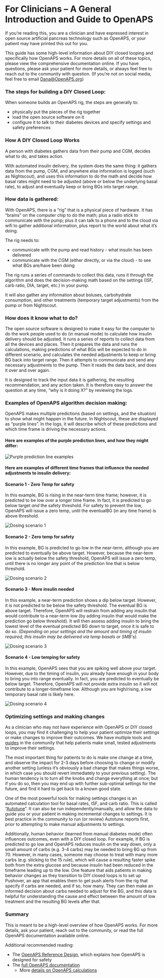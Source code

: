 # For Clinicians – A General Introduction and Guide to OpenAPS

If you’re reading this, you are a clinician and have expressed interest in open source artificial pancreas technology such as OpenAPS, or your patient may have printed this out for you.

This guide has some high-level information about DIY closed looping and specifically how OpenAPS works. For more details on all of these topics, please view the comprehensive documentation online. If you have questions, please ask your patient for more details, or always feel free to reach out to the community with question. (If you’re not on social media, feel free to email Dana@OpenAPS.org)

### The steps for building a DIY Closed Loop:

When someone builds an OpenAPS rig, the steps are generally to:
*	physically put the pieces of the rig together
*	load the open source software on it
*	configure it to talk to their diabetes devices and specify settings and safety preferences

### How A DIY Closed Loop Works

A person with diabetes gathers data from their pump and CGM, decides what to do, and takes action.

With automated insulin delivery, the system does the same thing: it gathers data from the pump, CGM, and anywhere else information is logged (such as Nightscout), and uses this information to do the math and decide how basal rates might need to be adjusted (above or below the underlying basal rate), to adjust and eventually keep or bring BGs into target range.

### How data is gathered:

With OpenAPS, there is a “rig” that is a physical piece of hardware. It has “brains” on the computer chip to do the math; plus a radio stick to communicate with the pump; plus it can talk to a phone and to the cloud via wifi to gather additional information, plus report to the world about what it’s doing.

The rig needs to:
*	communicate with the pump and read history - what insulin has been delivered
*	communicate with the CGM (either directly, or via the cloud) - to see what BGs are/have been doing

The rig runs a series of commands to collect this data, runs it through the algorithm and does the decision-making math based on the settings (ISF, carb ratio, DIA, target, etc.) in your pump.

It will also gather any information about boluses, carbohydrate consumption, and other treatments (temporary target adjustments) from the pump or from Nightscout.

### How does it know what to do? 

The open source software is designed to make it easy for the computer to do the work people used to do (in manual mode) to calculate how insulin delivery should be adjusted. It runs a series of reports to collect data from all the devices and places. Then it prepares the data and runs the calculations, making predictions of what BGs will be expected to do in different scenario, and calculates the needed adjustments to keep or bring BG back into target range. Then it attempts to communicate and send any necessary adjustments to the pump. Then it reads the data back, and does it over and over again. 

It is designed to track the input data it is gathering, the resulting recommendation, and any action taken. It is therefore easy to answer the question at any time, “why is it doing X?” by reviewing the logs.

### Examples of OpenAPS algorithm decision making:

OpenAPS makes multiple predictions (based on settings, and the situation) to show what might happen in the future. In Nightscout, these are displayed as “purple lines”. In the logs, it will describe which of these predictions and which time frame is driving the necessary actions.

#### Here are examples of the purple prediction lines, and how they might differ:

![Purple prediction line examples](./Images/Prediction_lines.jpg)

#### Here are examples of different time frames that influence the needed adjustments to insulin delivery:

#### Scenario 1 - Zero Temp for safety

In this example, BG is rising in the near-term time frame; however, it is predicted to be low over a longer time frame. In fact, it is predicted to go below target *and* the safety threshold. For safety to prevent the low, OpenAPS will issue a zero temp, until the eventualBG (in any time frame) is above threshold.

![Dosing scenario 1](./Images/Dosing_scenario_1.jpg)

#### Scenario 2 - Zero temp for safety

In this example, BG is predicted to go low in the near-term, although you are predicted to eventually be above target. However, because the near-term low is actually below the safety threshold, OpenAPS will issue a zero temp, until there is no longer any point of the prediction line that is below threshold.

![Dosing scenario 2](./Images/Dosing_scenario_2.jpg)

#### Scenario 3 - More insulin needed

In this example, a near-term prediction shows a dip below target. However, it is not predicted to be below the safety threshold. The eventual BG is above target. Therefore, OpenAPS will restrain from adding any insulin that would contribute to a near-term low (by adding insulin that would make the prediction go below threshold). It will then assess adding insulin to bring the lowest level of the eventual predicted BG down to target, once it is safe to do so. *(Depending on your settings and the amount and timing of insulin required, this insulin may be delivered via temp basals or SMB's).*

![Dosing scenario 3](./Images/Dosing_scenario_3.jpg)

#### Scenario 4 - Low temping for safety

In this example, OpenAPS sees that you are spiking well above your target. However, due to the timing of insulin, you already have enough in your body to bring you into range eventually. In fact, you are predicted to eventually be below target. Therefore, OpenAPS will not provide extra insulin so it will not contribute to a longer-timeframe low. Although you are high/rising, a low temporary basal rate is likely here.

![Dosing scenario 4](./Images/Dosing_scenario_4.jpg)

### Optimizing settings and making changes 

As a clinician who may not have experience with OpenAPS or DIY closed loops, you may find it challenging to help your patient optimize their settings or make changes to improve their outcomes. We have multiple tools and [guides](http://openaps.readthedocs.io/en/latest/docs/Customize-Iterate/optimize-your-settings.html) in the community that help patients make small, tested adjustments to improve their settings. 

The most important thing for patients to do is make one change at a time, and observe the impact for 2-3 days before choosing to change or modify another setting (unless it’s obviously a bad change that makes things worse, in which case you should revert immediately to your previous setting). The human tendency is to turn all the knobs and change everything at once; but if you do so, then you may end up with further sub-optimal settings for the future, and find it hard to get back to a known good state.

One of the most powerful tools for making settings changes is an automated calculation tool for basal rates, ISF, and carb ratio. This is called “[Autotune](http://openaps.readthedocs.io/en/latest/docs/Customize-Iterate/autotune.html)”. It can also be run independently/manually, and allow the data to guide you or your patient in making incremental changes to settings. It is best practice in the community to run (or review) Autotune reports first, prior to attempting to make manual adjustments to settings.

Additionally, human behavior (learned from manual diabetes mode) often influences outcomes, even with a DIY closed loop. For example, if BG is predicted to go low and OpenAPS reduces insulin on the way down, only a small amount of carbs (e.g. 3-4 carbs) may be needed to bring BG up from 70. However, in many cases, someone may choose to treat with many more carbs (e.g. sticking to the 15 rule), which will cause a resulting faster spike both from the extra glucose and because insulin had been reduced in the timeframe leading up to the low. One feature that aids patients in making behavior changes as they transition to DIY closed loops is to set up Pushover, an app that enables them to get push alerts from the rig that specify if carbs are needed, and if so, how many. They can then make an informed decision about carbs needed to adjust for the BG, and this data is helpful for understanding the cause and effect between the amount of low treatment and the resulting BG levels after that. 

### Summary

This is meant to be a high-level overview of how OpenAPS works. For more details, ask your patient, reach out to the community, or read the full OpenAPS documentation available online.

Additional recommended reading:
* The [OpenAPS Reference Design](https://openaps.org/reference-design/), which explains how OpenAPS is designed for safety
* The [full OpenAPS documentation](http://openaps.readthedocs.io/en/latest/index.html)
  * More [details on OpenAPS calculations](http://openaps.readthedocs.io/en/latest/docs/While%20You%20Wait%20For%20Gear/Understand-determine-basal.html#understanding-the-determine-basal-logic)
